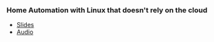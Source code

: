 ### Home Automation with Linux that doesn't rely on the cloud 
+ [Slides](https://docs.google.com/presentation/d/17qT5KTAaCzAe8WTZIEXfy3X8SQ6SBMPsqklyQMUEjvA/edit?usp=sharing)
+ [Audio](../LFNW2019%20-%20IronicBadger%20-%20%20Home%20Automation%20with%20Linux%20that%20Doesnt%20Rely%20on%20the%20Cloud.mp3?raw=true)
